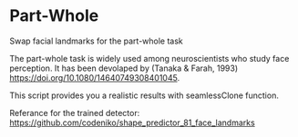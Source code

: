 # Part-Whole
Swap facial landmarks for the part-whole task 

The part-whole task is widely used among neuroscientists who study face perception. It has been devolaped by  (Tanaka & Farah, 1993) https://doi.org/10.1080/14640749308401045.

This script provides you a realistic results with seamlessClone function. 




Referance for the trained detector:
https://github.com/codeniko/shape_predictor_81_face_landmarks
